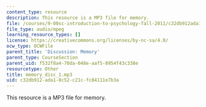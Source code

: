 ```yaml
---
content_type: resource
description: This resource is a MP3 file for memory.
file: /courses/9-00sc-introduction-to-psychology-fall-2011/c32db912ada18c52c21cfc84111e7b3a_memory_disc_1.mp3
file_type: audio/mpeg
learning_resource_types: []
license: https://creativecommons.org/licenses/by-nc-sa/4.0/
ocw_type: OCWFile
parent_title: 'Discussion: Memory'
parent_type: CourseSection
parent_uid: f532f8a4-70da-048e-aaf5-8954f43c338e
resourcetype: Other
title: memory_disc_1.mp3
uid: c32db912-ada1-8c52-c21c-fc84111e7b3a
---
```

This resource is a MP3 file for memory.